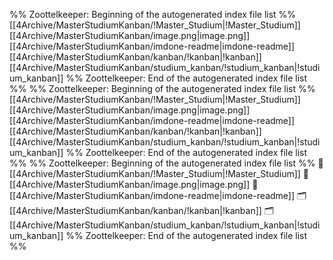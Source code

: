 %% Zoottelkeeper: Beginning of the autogenerated index file list  %%
 [[4Archive/MasterStudiumKanban/!Master_Studium|!Master_Studium]]
 [[4Archive/MasterStudiumKanban/image.png|image.png]]
 [[4Archive/MasterStudiumKanban/imdone-readme|imdone-readme]]
 [[4Archive/MasterStudiumKanban/kanban/!kanban|!kanban]]
 [[4Archive/MasterStudiumKanban/studium_kanban/!studium_kanban|!studium_kanban]]
%% Zoottelkeeper: End of the autogenerated index file list  %%
%% Zoottelkeeper: Beginning of the autogenerated index file list  %%
 [[4Archive/MasterStudiumKanban/!Master_Studium|!Master_Studium]]
 [[4Archive/MasterStudiumKanban/image.png|image.png]]
 [[4Archive/MasterStudiumKanban/imdone-readme|imdone-readme]]
 [[4Archive/MasterStudiumKanban/kanban/!kanban|!kanban]]
 [[4Archive/MasterStudiumKanban/studium_kanban/!studium_kanban|!studium_kanban]]
%% Zoottelkeeper: End of the autogenerated index file list  %%
%% Zoottelkeeper: Beginning of the autogenerated index file list  %%
📄 [[4Archive/MasterStudiumKanban/!Master_Studium|!Master_Studium]]
📄 [[4Archive/MasterStudiumKanban/image.png|image.png]]
📄 [[4Archive/MasterStudiumKanban/imdone-readme|imdone-readme]]
🗂️ [[4Archive/MasterStudiumKanban/kanban/!kanban|!kanban]]
🗂️ [[4Archive/MasterStudiumKanban/studium_kanban/!studium_kanban|!studium_kanban]]
%% Zoottelkeeper: End of the autogenerated index file list  %%
